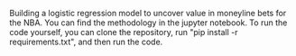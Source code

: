 Building a logistic regression model to uncover value in moneyline bets for the NBA. You can find the methodology in the jupyter notebook. To run the code yourself, you can clone the repository, run "pip install -r requirements.txt", and then run the code. 